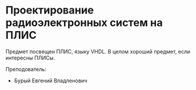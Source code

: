 # Проектирование радиоэлектронных систем на ПЛИС

Предмет посвещен ПЛИС, языку VHDL. В целом хороший предмет, если интересны ПЛИСы.

Преподователь:

* Бурый Евгений Владленович
